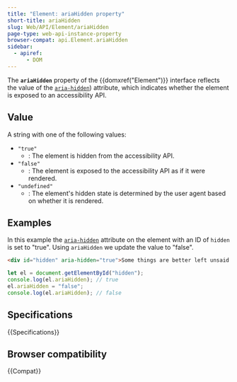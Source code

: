 ```yaml
---
title: "Element: ariaHidden property"
short-title: ariaHidden
slug: Web/API/Element/ariaHidden
page-type: web-api-instance-property
browser-compat: api.Element.ariaHidden
sidebar:
  - apiref:
      - DOM
---
```


The **`ariaHidden`** property of the {{domxref("Element")}} interface reflects the value of the [`aria-hidden`](/en-US/docs/Web/Accessibility/ARIA/Reference/Attributes/aria-hidden)) attribute, which indicates whether the element is exposed to an accessibility API.

## Value

A string with one of the following values:

- `"true"`
  - : The element is hidden from the accessibility API.
- `"false"`
  - : The element is exposed to the accessibility API as if it were rendered.
- `"undefined"`
  - : The element's hidden state is determined by the user agent based on whether it is rendered.

## Examples

In this example the [`aria-hidden`](/en-US/docs/Web/Accessibility/ARIA/Reference/Attributes/aria-hidden) attribute on the element with an ID of `hidden` is set to "true". Using `ariaHidden` we update the value to "false".

```html
<div id="hidden" aria-hidden="true">Some things are better left unsaid.</div>
```

```js
let el = document.getElementById("hidden");
console.log(el.ariaHidden); // true
el.ariaHidden = "false";
console.log(el.ariaHidden); // false
```

## Specifications

{{Specifications}}

## Browser compatibility

{{Compat}}
